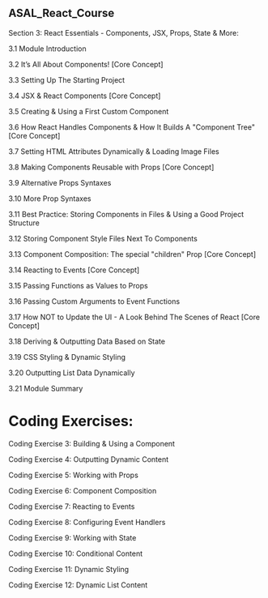 ## ASAL_React_Course

Section 3: React Essentials - Components, JSX, Props, State & More: 

3.1 Module Introduction

3.2 It’s All About Components! [Core Concept]

3.3 Setting Up The Starting Project

3.4 JSX & React Components [Core Concept]

3.5 Creating & Using a First Custom Component

3.6 How React Handles Components & How It Builds A "Component Tree" [Core Concept]

3.7 Setting HTML Attributes Dynamically & Loading Image Files

3.8 Making Components Reusable with Props [Core Concept]

3.9 Alternative Props Syntaxes

3.10 More Prop Syntaxes

3.11 Best Practice: Storing Components in Files & Using a Good Project Structure

3.12 Storing Component Style Files Next To Components

3.13 Component Composition: The special "children" Prop [Core Concept]

3.14 Reacting to Events [Core Concept]

3.15 Passing Functions as Values to Props

3.16 Passing Custom Arguments to Event Functions

3.17 How NOT to Update the UI - A Look Behind The Scenes of React [Core Concept]

3.18 Deriving & Outputting Data Based on State

3.19 CSS Styling & Dynamic Styling

3.20 Outputting List Data Dynamically

3.21 Module Summary

# Coding Exercises:

Coding Exercise 3: Building & Using a Component

Coding Exercise 4: Outputting Dynamic Content

Coding Exercise 5: Working with Props

Coding Exercise 6: Component Composition

Coding Exercise 7: Reacting to Events

Coding Exercise 8: Configuring Event Handlers

Coding Exercise 9: Working with State

Coding Exercise 10: Conditional Content

Coding Exercise 11: Dynamic Styling

Coding Exercise 12: Dynamic List Content
